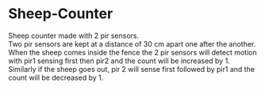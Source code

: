 # Sheep-Counter
Sheep counter made with 2 pir sensors.  
Two pir sensors are kept at a distance of 30 cm apart one after the another.  
When the sheep comes inside the fence the 2 pir sensors will detect motion with pir1 sensing first then pir2 and the count will be increased by 1.   
Similarly if the sheep goes out, pir 2 will sense first followed by pir1 and the count will be decreased by 1.
